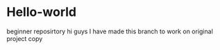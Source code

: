 # Hello-world
beginner reposirtory
hi guys I have made this branch to work on original project copy

